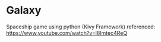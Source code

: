 # Galaxy
Spaceship game using python (Kivy Framework)
referenced: https://www.youtube.com/watch?v=l8Imtec4ReQ
